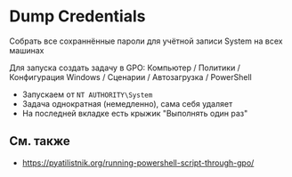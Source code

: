 # Dump Credentials

Собрать все сохраннённые пароли для учётной записи System на всех машинах

Для запуска создать задачу в GPO:
Компьютер / Политики / Конфигурация Windows / Сценарии / Автозагрузка / PowerShell
+ Запускаем от `NT AUTHORITY\System`
+ Задача однократная (немедленно), сама себя удаляет
+ На последней вкладке есть крыжик "Выполнять один раз"


## См. также
- https://pyatilistnik.org/running-powershell-script-through-gpo/

